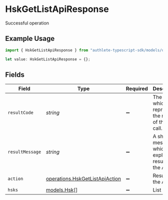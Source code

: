 # HskGetListApiResponse

Successful operation

## Example Usage

```typescript
import { HskGetListApiResponse } from "authlete-typescript-sdk/models/operations";

let value: HskGetListApiResponse = {};
```

## Fields

| Field                                                                            | Type                                                                             | Required                                                                         | Description                                                                      |
| -------------------------------------------------------------------------------- | -------------------------------------------------------------------------------- | -------------------------------------------------------------------------------- | -------------------------------------------------------------------------------- |
| `resultCode`                                                                     | *string*                                                                         | :heavy_minus_sign:                                                               | The code which represents the result of the API call.                            |
| `resultMessage`                                                                  | *string*                                                                         | :heavy_minus_sign:                                                               | A short message which explains the result of the API call.                       |
| `action`                                                                         | [operations.HskGetListApiAction](../../models/operations/hskgetlistapiaction.md) | :heavy_minus_sign:                                                               | Result of the API call                                                           |
| `hsks`                                                                           | [models.Hsk](../../models/hsk.md)[]                                              | :heavy_minus_sign:                                                               | List of HSK                                                                      |
